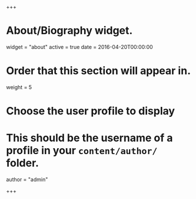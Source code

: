 +++
# About/Biography widget.
widget = "about"
active = true
date = 2016-04-20T00:00:00

# Order that this section will appear in.
weight = 5

# Choose the user profile to display
# This should be the username of a profile in your `content/author/` folder.
author = "admin"
 
+++
